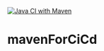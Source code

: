 [![Java CI with Maven](https://github.com/laurentraulier/mavenForCiCd/actions/workflows/maven.yml/badge.svg?branch=main)](https://github.com/laurentraulier/mavenForCiCd/actions/workflows/maven.yml)
# mavenForCiCd
